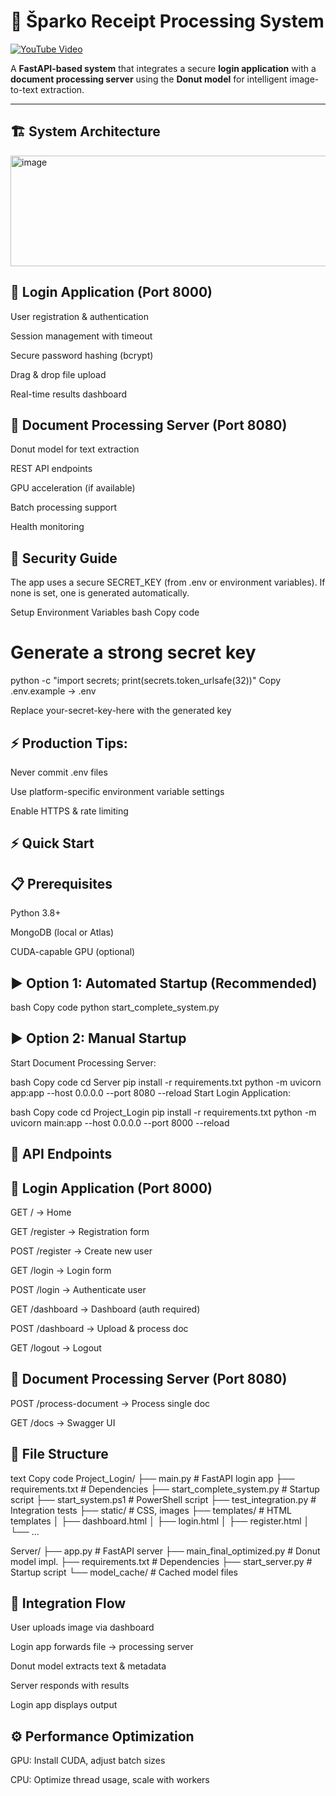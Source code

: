 # 🚀 Šparko Receipt Processing System

[![YouTube Video](https://i.ytimg.com/vi/trH_vHMMgvo/maxresdefault.jpg)](https://www.youtube.com/embed/trH_vHMMgvo?si=PV53zFyxGKhIqZkD)

A **FastAPI-based system** that integrates a secure **login application** with a **document processing server** using the **Donut model** for intelligent image-to-text extraction.  

---

## 🏗️ System Architecture

<img width="519" height="177" alt="image" src="https://github.com/user-attachments/assets/8caabe41-58a9-4c91-8dfb-2acb29718a6d" />



## 🔑 Login Application (Port 8000)
User registration & authentication

Session management with timeout

Secure password hashing (bcrypt)

Drag & drop file upload

Real-time results dashboard

## 📄 Document Processing Server (Port 8080)
Donut model for text extraction

REST API endpoints

GPU acceleration (if available)

Batch processing support

Health monitoring

## 🔐 Security Guide
The app uses a secure SECRET_KEY (from .env or environment variables). If none is set, one is generated automatically.

Setup Environment Variables
bash
Copy code
# Generate a strong secret key
python -c "import secrets; print(secrets.token_urlsafe(32))"
Copy .env.example → .env

Replace your-secret-key-here with the generated key

## ⚡ Production Tips:

Never commit .env files

Use platform-specific environment variable settings

Enable HTTPS & rate limiting

## ⚡ Quick Start
## 📋 Prerequisites
Python 3.8+

MongoDB (local or Atlas)

CUDA-capable GPU (optional)

## ▶️ Option 1: Automated Startup (Recommended)
bash
Copy code
python start_complete_system.py
## ▶️ Option 2: Manual Startup
Start Document Processing Server:

bash
Copy code
cd Server
pip install -r requirements.txt
python -m uvicorn app:app --host 0.0.0.0 --port 8080 --reload
Start Login Application:

bash
Copy code
cd Project_Login
pip install -r requirements.txt
python -m uvicorn main:app --host 0.0.0.0 --port 8000 --reload
## 📡 API Endpoints
## 🔑 Login Application (Port 8000)
GET / → Home

GET /register → Registration form

POST /register → Create new user

GET /login → Login form

POST /login → Authenticate user

GET /dashboard → Dashboard (auth required)

POST /dashboard → Upload & process doc

GET /logout → Logout

## 📄 Document Processing Server (Port 8080)
POST /process-document → Process single doc

GET /docs → Swagger UI

## 📂 File Structure
text
Copy code
Project_Login/
├── main.py                     # FastAPI login app
├── requirements.txt            # Dependencies
├── start_complete_system.py    # Startup script
├── start_system.ps1            # PowerShell script
├── test_integration.py         # Integration tests
├── static/                     # CSS, images
├── templates/                  # HTML templates
│   ├── dashboard.html
│   ├── login.html
│   ├── register.html
│   └── ...

Server/
├── app.py                      # FastAPI server
├── main_final_optimized.py     # Donut model impl.
├── requirements.txt            # Dependencies
├── start_server.py             # Startup script
└── model_cache/                # Cached model files
## 🔄 Integration Flow
User uploads image via dashboard

Login app forwards file → processing server

Donut model extracts text & metadata

Server responds with results

Login app displays output

## ⚙️ Performance Optimization
GPU: Install CUDA, adjust batch sizes

CPU: Optimize thread usage, scale with workers


